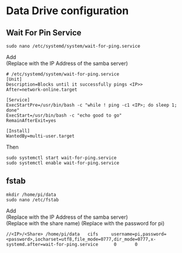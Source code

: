 # Data Drive configuration

## Wait For Pin Service
```
sudo nano /etc/systemd/system/wait-for-ping.service
```
Add  
(Replace <IP> with the IP Address of the samba server)
```
# /etc/systemd/system/wait-for-ping.service
[Unit]
Description=Blocks until it successfully pings <IP>>
After=network-online.target

[Service]
ExecStartPre=/usr/bin/bash -c "while ! ping -c1 <IP>; do sleep 1; done"
ExecStart=/usr/bin/bash -c "echo good to go"
RemainAfterExit=yes

[Install]
WantedBy=multi-user.target
```
Then
```
sudo systemctl start wait-for-ping.service
sudo systemctl enable wait-for-ping.service
```

## fstab
```
mkdir /home/pi/data
sudo nano /etc/fstab
```
Add  
(Replace <IP> with the IP Address of the samba server)  
(Replace <Share> with the share name)
(Replace <password> with the password for pi)

```
//<IP>/<Share> /home/pi/data   cifs     username=pi,password=<password>,iocharset=utf8,file_mode=0777,dir_mode=0777,x-systemd.after=wait-for-ping.service      0       0
```